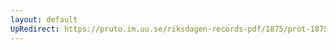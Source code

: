 ```yaml
---
layout: default
UpRedirect: https://pruto.im.uu.se/riksdagen-records-pdf/1875/prot-1875--fk--030/prot-1875--fk--030_033.pdf
---
```

